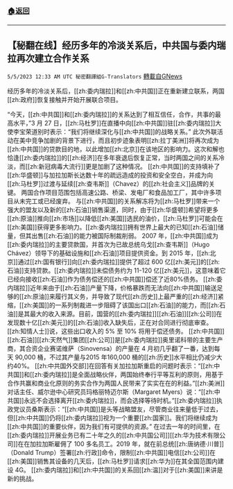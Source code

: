 ###  [:house:返回](README.md)
---


## 【秘翻在线】经历多年的冷淡关系后，中共国与委内瑞拉再次建立合作关系
`5/5/2023 12:33 AM UTC 秘密翻譯組G-Translators` [轉載自GNews](https://gnews.org/articles/1276002)

经历多年的冷淡关系后，[[zh:委内瑞拉]]和[[zh:中共国]]正在重新建立联系，两国[[zh:政府]]恢复接触并开始开展联合项目。

“今天，[[zh:中共国]]和[[zh:委内瑞拉]]的关系达到了相互信任，合作，共事的最高水平，”3 月 27 日，[[zh:马杜罗]]在直播中向[[zh:中共国]]驻[[zh:委内瑞拉]]大使李宝荣道别时表示：“我们将继续深化与[[zh:中共国]]的战略关系。” 
此次外联活动在美中竞争加剧的背景下进行，而且初步迹象表明[[zh:拉丁美洲]]将再次成为[[zh:中共国]]的贷款目的地，以此增加[[zh:北京]]在该地区的影响力。这次和解也恰逢[[zh:委内瑞拉]]的[[zh:经济]]在多年衰退后恢复正常，当时两国之间的关系冷淡，而[[zh:新冠病毒大流行]]更是加剧了这种情况。
[[zh:中共国]]的支持填补了[[zh:华盛顿]]与加拉加斯长达数十年的疏远造成的投资和安全空白，并成为向[[zh:马杜罗]]过渡与延续[[zh:查韦斯]]（Chavez）的[[zh:社会主义]]品牌的关键。 两国合作项目范围包括高速公路、桥梁、发电厂和食品加工厂，其中许多项目从未完工或已经废弃。
与[[zh:中共国]]的关系解冻将为[[zh:马杜罗]]带来一个强大的盟友以及新的[[zh:石油]]销售渠道，同时，由于[[zh:华盛顿]]希望将更多[[zh:原油]]推向[[zh:市场]]以降低[[zh:美国]]选民的油价，[[zh:马杜罗]]可能会在[[zh:美国]]获得更多影响力。[[zh:委内瑞拉]]拥有世界上最大的已知[[zh:石油]]储量，但其出售[[zh:石油]]的能力被国际制裁削弱。
2007 年，[[zh:中共国]]成为[[zh:委内瑞拉]]的主要贷款国，并首次为已故总统乌戈[[zh:查韦斯]]（Hugo Chávez）领导下的基础设施和[[zh:石油]]项目提供资金。到 2015 年，[[zh:北京]]通过[[zh:国有银行]]向[[zh:委内瑞拉]]提供了超过 600 亿[[zh:美元]]的[[zh:石油]]支持贷款。[[zh:委内瑞拉]]未偿债务约为 11-120 亿[[zh:美元]]，这意味着它已经向接收[[zh:石油]]作为债务偿还的[[zh:中共国]]偿还了近80%债务。 
[[zh:委内瑞拉]]近年来由于[[zh:石油]]产量下降，价格暴跌而无法向[[zh:中共国]]输送足够的[[zh:原油]]来履行其义务，并导致了现代[[zh:历史]]上最严重的[[zh:经济]]紧缩，[[zh:美国]]的一系列制裁进一步阻碍了该国出口[[zh:石油]]的能力，而[[zh:石油]]是其最大的收入来源。目前，国营的[[zh:委内瑞拉]][[zh:石油]][[zh:公司]]在发现数十亿[[zh:美元]]的[[zh:石油]]收入缺失后，正在对合同进行彻底审查。 [[zh:知情人士]]说，这些出口收入的 5% 至 10% 将用于偿还债务。
[[zh:中共国]][[zh:石油]][[zh:天然气]]集团[[zh:公司]]是[[zh:委内瑞拉]]奥里诺科带的主要生产商，其合资企业赛诺维萨（Sinovensa）的产量在 4 月初几乎翻了一番，达到每天 90,000 桶，不过其产量与2015 年160,000 桶的[[zh:历史]]水平相比仍减少大约40%。
[[zh:中共国外交部]]在回答有关加拉加斯重启的问题时表示：“[[zh:中共国]]和[[zh:委内瑞拉]]是全面战略伙伴，两国始终奉行平等互利的原则，用基于合作共赢和商业化原则的务实合作为两国人民带来了实实在在的利益。”[[zh:美洲]]对话主任、威尔逊中心研究员玛格丽特迈尔斯（Margaret Myers）说：“[[zh:中共国]]永远不会选择离开[[zh:委内瑞拉]]，而会选择等待时机。”[[zh:委内瑞拉]]执政党议员桑斯表示：“[[zh:中共国]]是头等战略盟友，尽管商业往来量低于过去，但[[zh:中共国]]仍将[[zh:委内瑞拉]]视为一个重要[[zh:国家]]。我们将继续成为[[zh:中共国]]的重要伙伴，因为我们有可提供的资源。”
在过去一年的时间里，在[[zh:委内瑞拉]]开展业务已有二十年之久的[[zh:中共国公司]][[zh:华为技术有限公司]]在在加拉加斯雇佣了 100 多名员工。2019 年，就在前总统[[zh:唐纳德·川普]]（Donald Trump）签署[[zh:行政]]命令，限制[[zh:中共国]]电信[[zh:公司]]在[[zh:美国]]销售其设备的几天后，[[zh:马杜罗]]请求[[zh:华为]]在其全国范围内建设 4G。
[[zh:委内瑞拉]]和[[zh:中共国]]的关系回[[zh:温]]对于[[zh:美国]]来讲是新的挑战。


